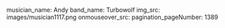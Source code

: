 musician_name: Andy
band_name: Turbowolf
img_src: images/musician1117.png
onmouseover_src: 
pagination_pageNumber: 1389